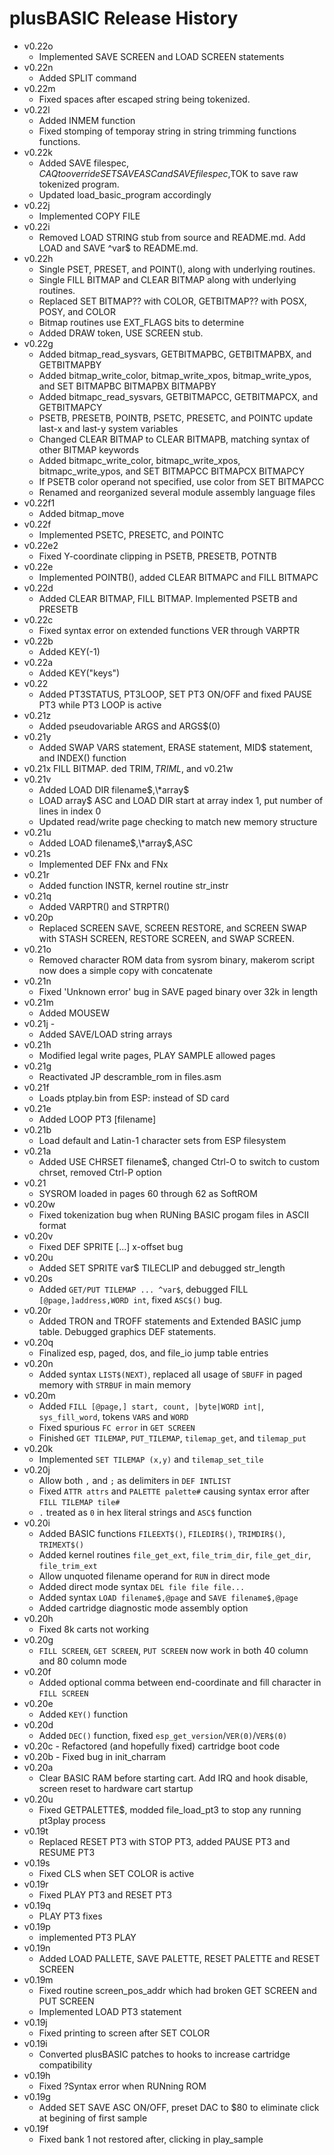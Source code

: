 # plusBASIC Release History
 - v0.22o
   - Implemented SAVE SCREEN and LOAD SCREEN statements
 - v0.22n
   - Added SPLIT command
 - v0.22m
   - Fixed spaces after escaped string being tokenized.
 - v0.22l
   - Added INMEM function
   - Fixed stomping of temporay string in string trimming functions functions.
 - v0.22k
   - Added SAVE filespec$,CAQ to override SET SAVE ASC and SAVE filespec$,TOK to save raw tokenized program.
   - Updated load_basic_program accordingly
 - v0.22j
   - Implemented COPY FILE
 - v0.22i 
   - Removed LOAD STRING stub from source and README.md. Add LOAD and SAVE ^var$ to README.md.
 - v0.22h
   - Single PSET, PRESET, and POINT(), along with underlying routines.
   - Single FILL BITMAP and CLEAR BITMAP along with underlying routines.
   - Replaced SET BITMAP?? with COLOR, GETBITMAP?? with POSX, POSY, and COLOR
   - Bitmap routines use EXT_FLAGS bits to determine 
   - Added DRAW token, USE SCREEN stub.
 - v0.22g
   - Added bitmap_read_sysvars, GETBITMAPBC, GETBITMAPBX, and GETBITMAPBY
   - Added bitmap_write_color, bitmap_write_xpos, bitmap_write_ypos, and SET BITMAPBC BITMAPBX BITMAPBY
   - Added bitmapc_read_sysvars, GETBITMAPCC, GETBITMAPCX, and GETBITMAPCY
   - PSETB, PRESETB, POINTB, PSETC, PRESETC, and POINTC update last-x and last-y system variables
   - Changed CLEAR BITMAP to CLEAR BITMAPB, matching syntax of other BITMAP keywords
   - Added bitmapc_write_color, bitmapc_write_xpos, bitmapc_write_ypos, and SET BITMAPCC BITMAPCX BITMAPCY
   - If PSETB color operand not specified, use color from SET BITMAPCC
   - Renamed and reorganized several module assembly language files
 - v0.22f1
   - Added bitmap_move
 - v0.22f
   - Implemented PSETC, PRESETC, and POINTC
 - v0.22e2
   - Fixed Y-coordinate clipping in PSETB, PRESETB, POTNTB
 - v0.22e
   - Implemented POINTB(), added CLEAR BITMAPC and FILL BITMAPC
 - v0.22d
   - Added CLEAR BITMAP, FILL BITMAP. Implemented PSETB and PRESETB
 - v0.22c
   - Fixed syntax error on extended functions VER through VARPTR
 - v0.22b
   - Added KEY(-1)
 - v0.22a
   - Added KEY("keys")
 - v0.22
   - Added PT3STATUS, PT3LOOP, SET PT3 ON/OFF and fixed PAUSE PT3 while PT3 LOOP is active
 - v0.21z
   - Added pseudovariable ARGS and ARGS$(0)
 - v0.21y
   - Added SWAP VARS statement, ERASE statement, MID$ statement, and INDEX() function
 - v0.21x FILL BITMAP. ded TRIM$, TRIML$, and v0.21w
 - v0.21v
   - Added LOAD DIR filename$,\*array$
   - LOAD array$ ASC and LOAD DIR start at array index 1, put number of lines in index 0
   - Updated read/write page checking to match new memory structure
 - v0.21u
   - Added LOAD filename$,\*array$,ASC
 - v0.21s
   - Implemented DEF FNx and FNx
 - v0.21r
   - Added function INSTR, kernel routine str_instr
 - v0.21q
   - Added VARPTR() and STRPTR()
 - v0.20p
   - Replaced SCREEN SAVE, SCREEN RESTORE, and SCREEN SWAP with STASH SCREEN, RESTORE SCREEN, and SWAP SCREEN.
 - v0.21o
   - Removed character ROM data from sysrom binary, makerom script now does a simple copy with concatenate
 - v0.21n
   - Fixed 'Unknown error' bug in SAVE paged binary over 32k in length
 - v0.21m
   - Added MOUSEW
 - v0.21j -
   - Added SAVE/LOAD string arrays
 - v0.21h
   - Modified legal write pages, PLAY SAMPLE allowed pages
 - v0.21g
   - Reactivated JP descramble_rom in files.asm
 - v0.21f
   - Loads ptplay.bin from ESP: instead of SD card
 - v0.21e
   - Added LOOP PT3 [filename]
 - v0.21b
   - Load default and Latin-1 character sets from ESP filesystem
 - v0.21a
   - Added USE CHRSET filename$, changed Ctrl-O to switch to custom chrset, removed Ctrl-P option
 - v0.21
   - SYSROM loaded in pages 60 through 62 as SoftROM
 - v0.20w
   - Fixed tokenization bug when RUNing BASIC progam files in ASCII format
 - v0.20v
   - Fixed DEF SPRITE [...] x-offset bug
 - v0.20u
   - Added SET SPRITE var$ TILECLIP and debugged str_length
 - v0.20s
   - Added `GET/PUT TILEMAP ... ^var$`, debugged FILL `[@page,]address,WORD int`, fixed `ASC$()` bug.
 - v0.20r
    - Added TRON and TROFF statements and Extended BASIC jump table. Debugged graphics DEF statements.
 - v0.20q
    - Finalized esp, paged, dos, and file_io jump table entries
 - v0.20n
    - Added syntax `LIST$(NEXT)`, replaced all usage of `SBUFF` in paged memory with `STRBUF` in main memory
 - v0.20m
   - Added `FILL [@page,] start, count, |byte|WORD int|`,  `sys_fill_word`, tokens `VARS` and `WORD`
   - Fixed spurious `FC error` in `GET SCREEN`
   - Finished `GET TILEMAP`, `PUT_TILEMAP`, `tilemap_get`, and `tilemap_put`
 - v0.20k
   - Implemented `SET TILEMAP (x,y)` and `tilemap_set_tile`
 - v0.20j
   - Allow both `,` and `;` as delimiters in `DEF INTLIST`
   - Fixed `ATTR attrs` and `PALETTE palette#` causing syntax error after `FILL TILEMAP tile#`
   - `.` treated as `0` in hex literal strings and `ASC$` function
 - v0.20i
   - Added BASIC functions `FILEEXT$()`, `FILEDIR$()`, `TRIMDIR$()`, `TRIMEXT$()`
   - Added kernel routines `file_get_ext`, `file_trim_dir`, `file_get_dir`, `file_trim_ext`
   - Allow unquoted filename operand for `RUN` in direct mode
   - Added direct mode syntax `DEL file file file...`
   - Added syntax `LOAD filename$,@page` and `SAVE filename$,@page`
   - Added cartridge diagnostic mode assembly option
 - v0.20h
   - Fixed 8k carts not working
 - v0.20g
   - `FILL SCREEN`, `GET SCREEN`, `PUT SCREEN` now work in both 40 column and 80 column mode
 - v0.20f
   - Added optional comma between end-coordinate and fill character in `FILL SCREEN`
 - v0.20e
   - Added `KEY()` function
 - v0.20d
   - Added `DEC()` function, fixed `esp_get_version`/`VER(0)`/`VER$(0)`
 - v0.20c - Refactored (and hopefully fixed) cartridge boot code
 - v0.20b - Fixed bug in init_charram
 - v0.20a
    - Clear BASIC RAM before starting cart. Add IRQ and hook disable, screen reset to hardware cart startup
 - v0.20u
    - Fixed GETPALETTE$, modded file_load_pt3 to stop any running pt3play process
 - v0.19t
    - Replaced RESET PT3 with STOP PT3, added PAUSE PT3 and RESUME PT3
 - v0.19s
    - Fixed CLS when SET COLOR is active
 - v0.19r
    - Fixed PLAY PT3 and RESET PT3
 - v0.19q
    - PLAY PT3 fixes
 - v0.19p
    - implemented PT3 PLAY
 - v0.19n
    - Added LOAD PALLETE, SAVE PALETTE, RESET PALETTE and RESET SCREEN
 - v0.19m
    - Fixed routine screen_pos_addr which had broken GET SCREEN and PUT SCREEN
    - Implemented LOAD PT3 statement
 - v0.19j
    - Fixed printing to screen after SET COLOR
 - v0.19i
    - Converted plusBASIC patches to hooks to increase cartridge compatibility
 - v0.19h
    - Fixed ?Syntax error when RUNning ROM
 - v0.19g
    - Added SET SAVE ASC ON/OFF, preset DAC to $80 to eliminate click at begining of first sample
 - v0.19f
    - Fixed bank 1 not restored after, clicking in play_sample
